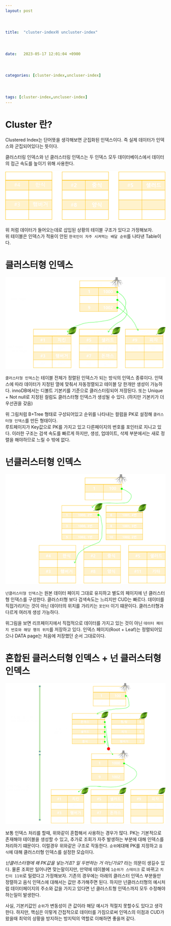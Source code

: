 ```yaml
---
layout: post



title:  "cluster-index와 uncluster-index"



date:   2023-05-17 12:01:04 +0900



categories: [cluster-index,uncluser-index]



tags: [cluster-index,uncluser-index]
---
```

# Cluster 란?

Clustered Index는 단어뜻을 생각해보면 군집화된 인덱스이다. 즉 실제 데이터가 인덱스와 군집되어있다는 뜻이다.

클러스터링 인덱스와 넌 클러스터링 인덱스는 두 인덱스 모두 데이터베이스에서 데이터의 접근 속도를 높이기 위해 사용한다.

<img src="https://github.com/mskim0425/msKim0425.github.io/blob/main/images/INDEX/%EA%B7%B8%EB%A6%BC1.png?raw=true">

위 처럼 데이터가 들어오는데로 삽입된 상황의 테이블 구조가 있다고 가정해보자.  
위 테이블은 인덱스가 적용이 안된 `한국인이 자주 시켜먹는 배달 순위`를 나타낸 Table이다.

# 클러스터형 인덱스

<img src="https://github.com/mskim0425/msKim0425.github.io/blob/main/images/INDEX/%EA%B7%B8%EB%A6%BC2.png?raw=true">

`클러스터형 인덱스`는 테이블 전체가 정렬된 인덱스가 되는 방식의 인덱스 종류이다.  인덱스에 따라 데이터가 지정된 열에 맞춰서 자동정렬되고 테이블 당 한개만 생성이 가능하다.
innoDB에서는 디볼트 기본키를 기준으로 클러스터링되어 저장된다. 또는 Unique + Not null로 지정된 컬럼도 클러스터형 인덱스가 생성될 수 있다.  (하지만 기본키가 더 우선권을 갖음)

위 그림처럼 B+Tree 형태로 구성되어있고 순위를 나타내는 컬럼을 PK로 설정해 `클러스터형 인덱스`를 만든 형태이다.  
루트페이지가 Key값으로 PK를 가지고 있고 다른페이지의 번호를 포인터로 지니고 있다.
이러한 구조는 검색 속도를 빠르게 하지만, 생성, 업데이트, 삭제 부분에서는 새로 정렬을 해야하므로 느릴 수 밖에 없다.

# 넌클러스터형 인덱스

<img src="https://github.com/mskim0425/msKim0425.github.io/blob/main/images/INDEX/%EA%B7%B8%EB%A6%BC3.png?raw=true">

`넌클러스터형 인덱스`는 원본 데이터 페이지 그대로 유지하고 별도의 페이지에 넌 클러스터형 인덱스를 구성한다. 클러스터형 보다 검색속도는 느리지만 CUD는 빠르다. 데이터를 직접가리키는 것이 아닌 데이터의 위치를 가리키는 `포인터` 이기 떄문이다. 클러스터형과 다르게 여러개 생성 가능하다.

위그림을 보면 리프페이지에서 직접적으로 데이터를 가지고 있는 것이 아닌 `데이터 페이지 번호와 해당 행의 위치`를 저장하고 있다. 인덱스 페이지(Root + Leaf)는 정렬되어있으나 DATA page는 처음에 저장했던 순서 그대로이다.


# 혼합된 클러스터형 인덱스 + 넌 클러스터형 인덱스

<img src="https://github.com/mskim0425/msKim0425.github.io/blob/main/images/INDEX/%EA%B7%B8%EB%A6%BC4.png?raw=true">

보통 인덱스 처리를 할때, 위와같이 혼합해서 사용하는 경우가 많다. PK는 기본적으로 존재해야 테이블을 생성할 수 있고, 추가로 조회가 자주 발생하는 부분에 대해 인덱스를 처리하기 떄문이다.
이럴경우 위와같은 구조로 작동한다.  `순위`에대해 PK를 지정하고 `음식`에 대해 클러스터형 인덱스를 설정한 모습이다.

*넌클러스터형에 왜 PK값을 넣는거죠? 일 두번하는 거 아닌가요?* 라는 의문이 생길수 있다.
물론 조회만 일어나면 맞는말이지만, 만약에 테이블에 `1순위가 스테이크` 로 바뀌고 `치킨이 11위`로 밀렸다고 가정해보자.
기존의 경우에는 아래의 클러스터 인덱스 부분들만 정렬하고 음식 인덱스에 대해서는 값만 추가해주면 된다.  하지만 넌클러스터형의 예시처럼 데이터페이지의 주소와 값을 가지고 있다면 넌 클러스트형 인덱스까지 모두 수정해야하는일이 발생한다.

사실, 기본키값인 `순위`가 변동성이 큰 값이라 해당 예시가 적절지 못할수도 있다고 생각한다. 하지만, 핵심은 이렇게 간접적으로 데이터를 가짐으로써 인덱스의 이점과 CUD가 왔을때 최악의 상황을 방지하는 방지턱의 역할로 이해하면 좋을꺼 같다.